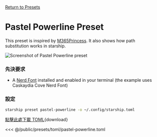 [Return to Presets](./#pastel-powerline)

# Pastel Powerline Preset

This preset is inspired by [M365Princess](https://github.com/JanDeDobbeleer/oh-my-posh/blob/main/themes/M365Princess.omp.json). It also shows how path substitution works in starship.

![Screenshot of Pastel Powerline preset](/presets/img/pastel-powerline.png)

### 先決要求

- A [Nerd Font](https://www.nerdfonts.com/) installed and enabled in your terminal (the example uses Caskaydia Cove Nerd Font)

### 設定

```sh
starship preset pastel-powerline -o ~/.config/starship.toml
```

[點擊此處下載 TOML](/presets/toml/pastel-powerline.toml){download}

<<< @/public/presets/toml/pastel-powerline.toml
